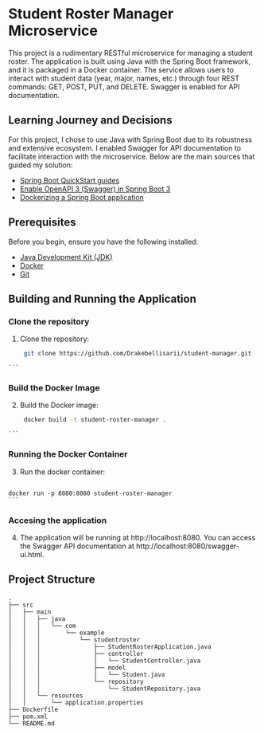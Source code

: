 # Student Roster Manager Microservice

This project is a rudimentary RESTful microservice for managing a student roster. The application is built using Java with the Spring Boot framework, and it is packaged in a Docker container. The service allows users to interact with student data (year, major, names, etc.) through four REST commands: GET, POST, PUT, and DELETE. Swagger is enabled for API documentation.

## Learning Journey and Decisions

For this project, I chose to use Java with Spring Boot due to its robustness and extensive ecosystem. I enabled Swagger for API documentation to facilitate interaction with the microservice. Below are the main sources that guided my solution:

- [Spring Boot QuickStart guides](https://spring.io/guides)
- [Enable OpenAPI 3 (Swagger) in Spring Boot 3](https://www.baeldung.com/spring-boot-swagger-3)
- [Dockerizing a Spring Boot application](https://spring.io/guides/topicals/spring-boot-docker/)

## Prerequisites

Before you begin, ensure you have the following installed:

- [Java Development Kit (JDK)](https://www.oracle.com/java/technologies/javase-downloads.html)
- [Docker](https://www.docker.com/get-started)
- [Git](https://git-scm.com/)

## Building and Running the Application
### Clone the repository 
  1. Clone the repository:
     ```bash
      git clone https://github.com/Drakebellisarii/student-manager.git
    ```
### Build the Docker Image
  2. Build the Docker image:
     ```bash
      docker build -t student-roster-manager .
    ``` 
### Running the Docker Container
  3. Run the docker container:
     ```bash
    docker run -p 8080:8080 student-roster-manager
    ```
### Accesing the application
  4. The application will be running at http://localhost:8080. You can access the Swagger API documentation at http://localhost:8080/swagger-ui.html.
## Project Structure
```plaintext
.
├── src
│   ├── main
│   │   ├── java
│   │   │   └── com
│   │   │       └── example
│   │   │           └── studentroster
│   │   │               ├── StudentRosterApplication.java
│   │   │               ├── controller
│   │   │               │   └── StudentController.java
│   │   │               ├── model
│   │   │               │   └── Student.java
│   │   │               └── repository
│   │   │                   └── StudentRepository.java
│   │   └── resources
│   │       └── application.properties
├── Dockerfile
├── pom.xml
└── README.md


